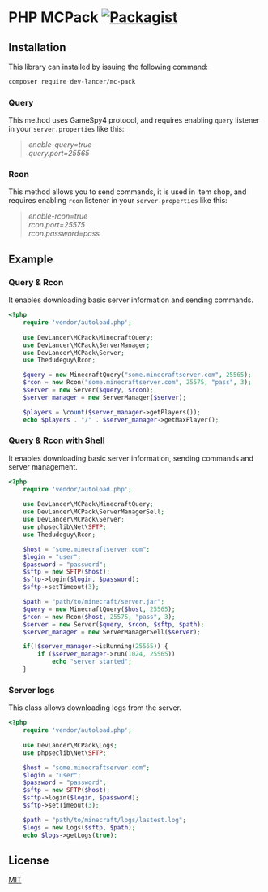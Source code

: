 # PHP MCPack [![Packagist](https://img.shields.io/packagist/dt/dev-lancer/mc-pack.svg)](https://packagist.org/packages/dev-lancer/mc-pack)

## Installation
This library can installed by issuing the following command:
```bash
composer require dev-lancer/mc-pack
```

### Query
This method uses GameSpy4 protocol, and requires enabling `query` listener in your `server.properties` like this:

> *enable-query=true*<br>
> *query.port=25565*

### Rcon
This method allows you to send commands, it is used in item shop, and requires enabling `rcon` listener in your `server.properties` like this:

> *enable-rcon=true*<br>
> *rcon.port=25575*<br>
> *rcon.password=pass*

## Example
### Query & Rcon

It enables downloading basic server information and sending commands.

```php
<?php
    require 'vendor/autoload.php';
    
    use DevLancer\MCPack\MinecraftQuery;
    use DevLancer\MCPack\ServerManager;
    use DevLancer\MCPack\Server;
    use Thedudeguy\Rcon;

    $query = new MinecraftQuery("some.minecraftserver.com", 25565);
    $rcon = new Rcon("some.minecraftserver.com", 25575, "pass", 3);
    $server = new Server($query, $rcon);
    $server_manager = new ServerManager($server);

    $players = \count($server_manager->getPlayers());
    echo $players . "/" . $server_manager->getMaxPlayer();
```

### Query & Rcon with Shell

It enables downloading basic server information, sending commands and server management.

```php
<?php
    require 'vendor/autoload.php';
    
    use DevLancer\MCPack\MinecraftQuery;
    use DevLancer\MCPack\ServerManagerSell;
    use DevLancer\MCPack\Server;
    use phpseclib\Net\SFTP;
    use Thedudeguy\Rcon;

    $host = "some.minecraftserver.com";
    $login = "user";
    $password = "password";
    $sftp = new SFTP($host);
    $sftp->login($login, $password);
    $sftp->setTimeout(3);

    $path = "path/to/minecraft/server.jar";
    $query = new MinecraftQuery($host, 25565);
    $rcon = new Rcon($host, 25575, "pass", 3);
    $server = new Server($query, $rcon, $sftp, $path);
    $server_manager = new ServerManagerSell($server);

    if(!$server_manager->isRunning(25565)) {
        if ($server_manager->run(1024, 25565))
            echo "server started";
    }
```

### Server logs

This class allows downloading logs from the server.

```php
<?php
    require 'vendor/autoload.php';
    
    use DevLancer\MCPack\Logs;
    use phpseclib\Net\SFTP;

    $host = "some.minecraftserver.com";
    $login = "user";
    $password = "password";
    $sftp = new SFTP($host);
    $sftp->login($login, $password);
    $sftp->setTimeout(3);

    $path = "path/to/minecraft/logs/lastest.log";
    $logs = new Logs($sftp, $path);
    echo $logs->getLogs(true);
```

## License
[MIT](LICENSE)
